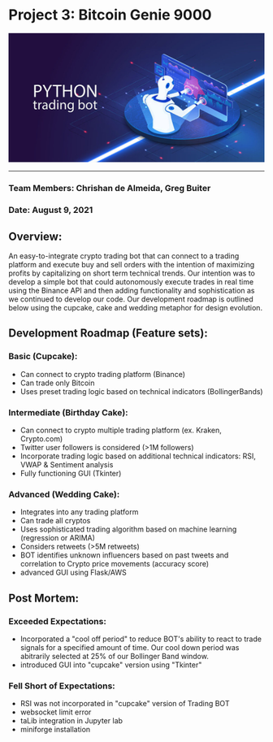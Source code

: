 # Project 3: Bitcoin Genie 9000

![Bot_Image](/screenshots/trading_bot_9000.jpeg)

---
### Team Members: Chrishan de Almeida, Greg Buiter
### Date: August 9, 2021

## Overview: 

An easy-to-integrate crypto trading bot that can connect to a trading platform and execute buy and sell orders with the intention of maximizing profits by capitalizing on short term technical trends.  Our intention was to develop a simple bot that could autonomously execute trades in real time using the Binance API and then adding functionality and sophistication as we continued to develop our code.  Our development roadmap is outlined below using the cupcake, cake and wedding metaphor for design evolution.

## Development Roadmap (Feature sets):

### Basic (Cupcake):

- Can connect to crypto trading platform (Binance)
- Can trade only Bitcoin
- Uses preset trading logic based on technical indicators (BollingerBands)

### Intermediate (Birthday Cake):

- Can connect to crypto multiple trading platform (ex. Kraken, Crypto.com) 
- Twitter user followers is considered (>1M followers)
- Incorporate trading logic based on additional technical indicators: RSI, VWAP & Sentiment analysis
- Fully functioning GUI (Tkinter)

### Advanced (Wedding Cake):

- Integrates into any trading platform
- Can trade all cryptos
- Uses sophisticated trading algorithm based on machine learning (regression or ARIMA)
- Considers retweets (>5M retweets)
- BOT identifies unknown influencers based on past tweets and correlation to Crypto price movements (accuracy score)
- advanced GUI using Flask/AWS

## Post Mortem: 

### Exceeded Expectations:
- Incorporated a "cool off period" to reduce BOT's ability to react to trade signals for a specified amount of time. Our cool down period was abitrarily selected at 25% of our Bollinger Band window.
- introduced GUI into "cupcake" version using "Tkinter"

### Fell Short of Expectations:
- RSI was not incorporated in "cupcake" version of Trading BOT
- websocket limit error
- taLib integration in Jupyter lab
- miniforge installation





